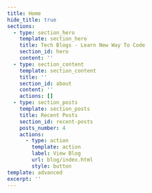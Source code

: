 ```yaml
---
title: Home
hide_title: true
sections:
  - type: section_hero
    template: section_hero
    title: Tech Blogs - Learn New Way To Code
    section_id: hero
    content: ''
  - type: section_content
    template: section_content
    title: ''
    section_id: about
    content: ''
    actions: []
  - type: section_posts
    template: section_posts
    title: Recent Posts
    section_id: recent-posts
    posts_number: 4
    actions:
      - type: action
        template: action
        label: View Blog
        url: blog/index.html
        style: button
template: advanced
excerpt: ''
---
```


